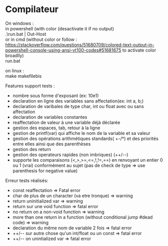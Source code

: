 # Compilateur
On windows :  
in powershell (with color (desactivate it if no output)  
.\run.bat | Out-Host  
or in cmd (without color or follow : https://stackoverflow.com/questions/51680709/colored-text-output-in-powershell-console-using-ansi-vt100-codes#51681675 to activate color broadlly)  
run.bat  
  
on linux :  
make makefilebis  
   
Features support tests :  
*  nombre sous forme d'exposant (ex: 10e1)
*  declaration en ligne des variables sans affectation(ex: int a, b;)
*  declaration de varibales de type char, int ou float avec ou sans affectation
*  declaration de variables constantes
*  reaffectation de valeur à une variable déjà déclarée
*  gestion des espaces, tab, retour à la ligne
*  gestion de printf(var) qui affiche le nom de la variable et sa valeur
*  gestion des opérations arithmétiques standards( +-/*) et des priorités entre elles ainsi que des parenthèses
*  gestion des return
*  gestion des operateurs rapides (non imbriques) (++/--)
*  supporte les comparaisons (<,>,>=,<=,!,!=,==) en renvoyant un entier 0 ou 1 (vrai) conformément au sujet (pas de check de type => use parenthesis for negative value)

Erreur tests réalisés:  
*  const reaffectation => Fatal error
*  char de plus de un character (va etre tronque) => warning
*  return uninitialized var => warning
*  return sur une void function => fatal error
*  no return on a non-void function => warning
*  more than one return in a function (without conditional jump #dead code) => warning
*  declaration du même nom de variable 2 fois => fatal error
*  ++/-- sur autre chose qu'un int/float ou un const => fatal error
*  ++/-- on unintialized var =>   fatal error




